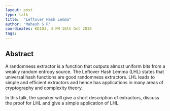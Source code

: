 ```yaml
---
layout: post
type: talk
title:  "Leftover Hash Lemma"
author: "Mahesh S R"
coordinates: KD103, 4 PM 16th Oct 2019
tags: 
---
```

## Abstract

A randomness extractor is a function that outputs almost uniform bits from a weakly random entropy source. The Leftover Hash Lemma (LHL) states that universal hash functions are good randomness extractors. LHL leads to simple and efficient extractors and hence has applications in many areas of cryptography and complexity theory.

In this talk, the speaker will give a short description of extractors, discuss the proof for LHL and give a simple application of LHL.
